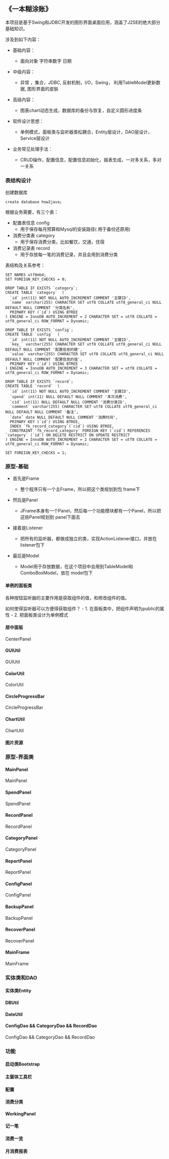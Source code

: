 ## 《一本糊涂账》

本项目是基于Swing和JDBC开发的图形界面桌面应用，涵盖了J2SE的绝大部分基础知识。

涉及到如下内容：
- 基础内容：
    - 面向对象 字符串数字 日期

- 中级内容：
    - 异常 ，集合，JDBC, 反射机制，I/O，Swing， 利用TableModel更新数据, 图形界面的皮肤

- 高级内容：
    - 图表chart动态生成，数据库的备份与恢复，自定义圆形进度条

- 软件设计思想：
    - 单例模式，面板类与监听器类松耦合，Entity层设计，DAO层设计，Service层设计

- 业务常见处理手法：
    - CRUD操作，配置信息，配置信息初始化，报表生成，一对多关系，多对一关系

### 表结构设计

创建数据库
```
create database how2java;
```
根据业务需要，有三个表：
- 配置表信息 config
    - 用于保存每月预算和Mysql的安装路径( 用于备份还原用)
- 消费分类表 category
    - 用于保存消费分类，比如餐饮，交通，住宿
- 消费记录表 record
    - 用于存放每一笔的消费记录，并且会用到消费分类
    
表结构及关系参考：
```
SET NAMES utf8mb4;
SET FOREIGN_KEY_CHECKS = 0;

DROP TABLE IF EXISTS `category`;
CREATE TABLE `category`  (
  `id` int(11) NOT NULL AUTO_INCREMENT COMMENT '主键ID',
  `name` varchar(255) CHARACTER SET utf8 COLLATE utf8_general_ci NULL DEFAULT NULL COMMENT '分类名称',
  PRIMARY KEY (`id`) USING BTREE
) ENGINE = InnoDB AUTO_INCREMENT = 2 CHARACTER SET = utf8 COLLATE = utf8_general_ci ROW_FORMAT = Dynamic;

DROP TABLE IF EXISTS `config`;
CREATE TABLE `config`  (
  `id` int(11) NOT NULL AUTO_INCREMENT COMMENT '主键ID',
  `key_` varchar(255) CHARACTER SET utf8 COLLATE utf8_general_ci NULL DEFAULT NULL COMMENT '配置信息的键',
  `value` varchar(255) CHARACTER SET utf8 COLLATE utf8_general_ci NULL DEFAULT NULL COMMENT '配置信息的值',
  PRIMARY KEY (`id`) USING BTREE
) ENGINE = InnoDB AUTO_INCREMENT = 3 CHARACTER SET = utf8 COLLATE = utf8_general_ci ROW_FORMAT = Dynamic;

DROP TABLE IF EXISTS `record`;
CREATE TABLE `record`  (
  `id` int(11) NOT NULL AUTO_INCREMENT COMMENT '主键ID',
  `spend` int(11) NULL DEFAULT NULL COMMENT '本次消费',
  `cid` int(11) NULL DEFAULT NULL COMMENT '消费分类ID',
  `comment` varchar(255) CHARACTER SET utf8 COLLATE utf8_general_ci NULL DEFAULT NULL COMMENT '备注',
  `date` date NULL DEFAULT NULL COMMENT '消费时间',
  PRIMARY KEY (`id`) USING BTREE,
  INDEX `fk_record_category`(`cid`) USING BTREE,
  CONSTRAINT `fk_record_category` FOREIGN KEY (`cid`) REFERENCES `category` (`id`) ON DELETE RESTRICT ON UPDATE RESTRICT
) ENGINE = InnoDB AUTO_INCREMENT = 2 CHARACTER SET = utf8 COLLATE = utf8_general_ci ROW_FORMAT = Dynamic;

SET FOREIGN_KEY_CHECKS = 1;
```

### 原型-基础
- 首先是Frame
    * 整个程序只有一个主Frame，所以把这个类规划到包 frame下

- 然后是Panel
    * JFrame本身有一个Panel，然后每一个功能模块都有一个Panel，所以把这些Panel规划到 panel下面去

- 接着是Listener
    * 把所有的监听器，都做成独立的类，实现ActionListener接口，并放在 listener包下

- 最后是Model
    * Model用于存放数据，在这个项目中会用到TableModel和ComboBoxModel，放在 model包下

#### 单例的面板类
各种按钮监听器的主要作用是获取组件的值，和修改组件的值。

如何使得监听器可以方便得获取组件？
    - 1. 在面板类中，把组件声明为public的属性
    - 2. 把面板类设计为单例模式

#### 居中面板
CenterPanel

#### GUIUtil
GUIUtil

#### ColorUtil
ColorUtil

#### CircleProgressBar
CircleProgressBar

#### ChartUtil
ChartUtil

#### 图片资源

### 原型-界面类

#### MainPanel
MainPanel

#### SpendPanel
SpendPanel

#### RecordPanel
RecordPanel

#### CategoryPanel
CategoryPanel

#### ReportPanel
ReportPanel

#### ConfigPanel
ConfigPanel

#### BackupPanel
BackupPanel

#### RecoverPanel
RecoverPanel

#### MainFrame
MainFrame

### 实体类和DAO

#### 实体类Entity

#### DBUtil

#### DateUtil

#### ConfigDao && CategoryDao && RecordDao
ConfigDao && CategoryDao && RecordDao
 
### 功能

#### 启动类Bootstrap

#### 主窗体工具栏

#### 配置

#### 消费分类

#### WorkingPanel

#### 记一笔

#### 消费一览

#### 月消费报表



